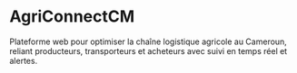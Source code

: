 # AgriConnectCM
Plateforme web pour optimiser la chaîne logistique agricole au Cameroun, reliant producteurs, transporteurs et acheteurs avec suivi en temps réel et alertes.
